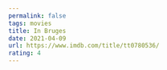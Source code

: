 ```yaml
---
permalink: false
tags: movies
title: In Bruges
date: 2021-04-09
url: https://www.imdb.com/title/tt0780536/
rating: 4
---
```

